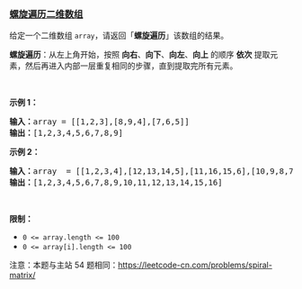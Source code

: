 ### [螺旋遍历二维数组](https://leetcode-cn.com/problems/shun-shi-zhen-da-yin-ju-zhen-lcof)

<p>给定一个二维数组 <code>array</code>，请返回「<strong>螺旋遍历</strong>」该数组的结果。</p>

<p><strong>螺旋遍历</strong>：从左上角开始，按照 <strong>向右</strong>、<strong>向下</strong>、<strong>向左</strong>、<strong>向上</strong> 的顺序 <strong>依次</strong> 提取元素，然后再进入内部一层重复相同的步骤，直到提取完所有元素。</p>

<p>&nbsp;</p>

<p><strong>示例 1：</strong></p>

<pre>
<strong>输入：</strong>array = [[1,2,3],[8,9,4],[7,6,5]]
<strong>输出：</strong>[1,2,3,4,5,6,7,8,9]
</pre>

<p><strong>示例 2：</strong></p>

<pre>
<strong>输入：</strong>array &nbsp;= [[1,2,3,4],[12,13,14,5],[11,16,15,6],[10,9,8,7]]
<strong>输出：</strong>[1,2,3,4,5,6,7,8,9,10,11,12,13,14,15,16]
</pre>

<p>&nbsp;</p>

<p><strong>限制：</strong></p>

<ul>
	<li><code>0 &lt;= array.length &lt;= 100</code></li>
	<li><code>0 &lt;= array[i].length &lt;= 100</code></li>
</ul>

<p>注意：本题与主站 54 题相同：<a href="https://leetcode-cn.com/problems/spiral-matrix/">https://leetcode-cn.com/problems/spiral-matrix/</a></p>

<p>&nbsp;</p>
